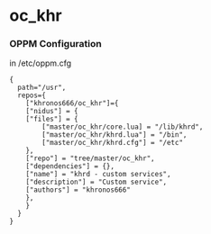 # oc_khr


### OPPM Configuration

in /etc/oppm.cfg

    {
      path="/usr",
      repos={
        ["khronos666/oc_khr"]={
        ["nidus"] = {
        ["files"] = {
            ["master/oc_khr/core.lua] = "/lib/khrd",
            ["master/oc_khr/khrd.lua"] = "/bin",
            ["master/oc_khr/khrd.cfg"] = "/etc"
        },
        ["repo"] = "tree/master/oc_khr",
        ["dependencies"] = {},
        ["name"] = "khrd - custom services",
        ["description"] = "Custom service",
        ["authors"] = "khronos666"
        },
        }
      }
    }